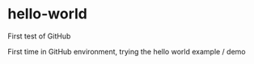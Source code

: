 # hello-world
First test of GitHub

First time in GitHub environment, trying the hello world example / demo
